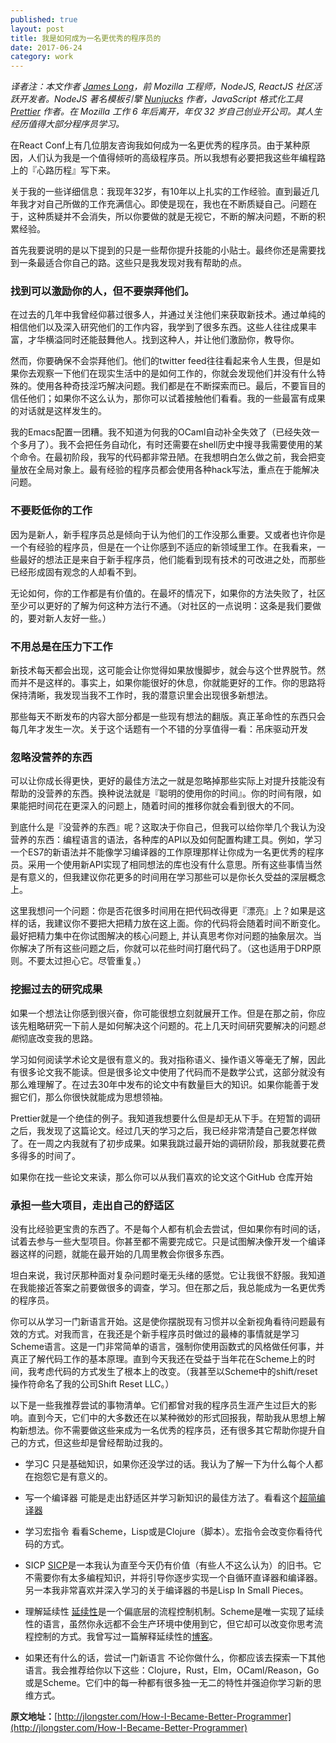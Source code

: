 ```yaml
---  
published: true  
layout: post  
title: 我是如何成为一名更优秀的程序员的
date: 2017-06-24  
category: work  
---  
```


*译者注：本文作者 [James Long](http://jlongster.com/)，前 Mozilla 工程师，NodeJS, ReactJS 社区活跃开发者。NodeJS 著名模板引擎 [Nunjucks](https://mozilla.github.io/nunjucks/) 作者，JavaScript 格式化工具 [Prettier](https://github.com/prettier/prettier) 作者。在 Mozilla 工作 6 年后离开，年仅 32 岁自己创业开公司。其人生经历值得大部分程序员学习。*

在React Conf上有几位朋友咨询我如何成为一名更优秀的程序员。由于某种原因，人们认为我是一个值得倾听的高级程序员。所以我想有必要把我这些年编程路上的『心路历程』写下来。

关于我的一些详细信息：我现年32岁，有10年以上扎实的工作经验。直到最近几年我才对自己所做的工作充满信心。即使是现在，我也在不断质疑自己。问题在于，这种质疑并不会消失，所以你要做的就是无视它，不断的解决问题，不断的积累经验。

首先我要说明的是以下提到的只是一些帮你提升技能的小贴士。最终你还是需要找到一条最适合你自己的路。这些只是我发现对我有帮助的点。

### 找到可以激励你的人，但不要崇拜他们。

在过去的几年中我曾经仰慕过很多人，并通过关注他们来获取新技术。通过单纯的相信他们以及深入研究他们的工作内容，我学到了很多东西。这些人往往成果丰富，才华横溢同时还能鼓舞他人。找到这种人，并让他们激励你，教导你。

然而，你要确保不会崇拜他们。他们的twitter feed往往看起来令人生畏，但是如果你去观察一下他们在现实生活中的是如何工作的，你就会发现他们并没有什么特殊的。使用各种奇技淫巧解决问题。我们都是在不断探索而已。最后，不要盲目的信任他们；如果你不这么认为，那你可以试着接触他们看看。我的一些最富有成果的对话就是这样发生的。

我的Emacs配置一团糟。我不知道为何我的OCaml自动补全失效了（已经失效一个多月了）。我不会把任务自动化，有时还需要在shell历史中搜寻我需要使用的某个命令。在最初阶段，我写的代码都非常丑陋。在我想明白怎么做之前，我会把变量放在全局对象上。最有经验的程序员都会使用各种hack写法，重点在于能解决问题。

### 不要贬低你的工作

因为是新人，新手程序员总是倾向于认为他们的工作没那么重要。又或者也许你是一个有经验的程序员，但是在一个让你感到不适应的新领域里工作。在我看来，一些最好的想法正是来自于新手程序员，他们能看到现有技术的可改进之处，而那些已经形成固有观念的人却看不到。

无论如何，你的工作都是有价值的。在最坏的情况下，如果你的方法失败了，社区至少可以更好的了解为何这种方法行不通。（对社区的一点说明：这条是我们要做的，要对新人友好一些。）

### 不用总是在压力下工作

新技术每天都会出现，这可能会让你觉得如果放慢脚步，就会与这个世界脱节。然而并不是这样的。事实上，如果你能很好的休息，你就能更好的工作。你的思路将保持清晰，我发现当我不工作时，我的潜意识里会出现很多新想法。

那些每天不断发布的内容大部分都是一些现有想法的翻版。真正革命性的东西只会每几年才发生一次。关于这个话题有一个不错的分享值得一看：吊床驱动开发

### 忽略没营养的东西

可以让你成长得更快，更好的最佳方法之一就是忽略掉那些实际上对提升技能没有帮助的没营养的东西。换种说法就是『聪明的使用你的时间』。你的时间有限，如果能把时间花在更深入的问题上，随着时间的推移你就会看到很大的不同。

到底什么是『没营养的东西』呢？这取决于你自己，但我可以给你举几个我认为没营养的东西：编程语言的语法，各种库的API以及如何配置构建工具。例如，学习一个ES7的新语法并不能像学习编译器的工作原理那样让你成为一名更优秀的程序员。采用一个使用新API实现了相同想法的库也没有什么意思。所有这些事情当然是有意义的，但我建议你花更多的时间用在学习那些可以是你长久受益的深层概念上。

这里我想问一个问题：你是否花很多时间用在把代码改得更『漂亮』上？如果是这样的话，我建议你不要把大把精力放在这上面。你的代码将会随着时间不断变化。最好把精力集中在你试图解决的核心问题上, 并认真思考你对问题的抽象层次。当你解决了所有这些问题之后，你就可以花些时间打磨代码了。（这也适用于DRP原则。不要太过担心它。尽管重复。）

### 挖掘过去的研究成果

如果一个想法让你感到很兴奋，你可能很想立刻就展开工作。但是在那之前，你应该先粗略研究一下前人是如何解决这个问题的。花上几天时间研究要解决的问题*总能*彻底改变我的思路。

学习如何阅读学术论文是很有意义的。我对指称语义、操作语义等毫无了解，因此有很多论文我不能读。但是很多论文中使用了代码而不是数学公式，这部分就没有那么难理解了。在过去30年中发布的论文中有数量巨大的知识。如果你能善于发掘它们，那么你很快就能成为思想领袖。

Prettier就是一个绝佳的例子。我知道我想要什么但是却无从下手。在短暂的调研之后，我发现了这篇论文。经过几天的学习之后，我已经非常清楚自己要怎样做了。在一周之内我就有了初步成果。如果我跳过最开始的调研阶段，那我就要花费多得多的时间了。

如果你在找一些论文来读，那么你可以从我们喜欢的论文这个GitHub 仓库开始

### 承担一些大项目，走出自己的舒适区

没有比经验更宝贵的东西了。不是每个人都有机会去尝试，但如果你有时间的话，试着去参与一些大型项目。你甚至都不需要完成它。只是试图解决像开发一个编译器这样的问题，就能在最开始的几周里教会你很多东西。

坦白来说，我讨厌那种面对复杂问题时毫无头绪的感觉。它让我很不舒服。我知道在我能接近答案之前要做很多的调查，学习。但在那之后，我总能成为一名更优秀的程序员。

你可以从学习一门新语言开始。这是使你摆脱现有习惯并以全新视角看待问题最有效的方式。对我而言，在我还是个新手程序员时做过的最棒的事情就是学习Scheme语言。这是一门非常简单的语言，强制你使用函数式的风格做任何事，并真正了解代码工作的基本原理。直到今天我还在受益于当年花在Scheme上的时间，我考虑代码的方式发生了根本上的改变。（我甚至以Scheme中的shift/reset操作符命名了我的公司Shift Reset LLC。）

以下是一些我推荐尝试的事物清单。它们都曾对我的程序员生涯产生过巨大的影响。直到今天，它们中的大多数还在以某种微妙的形式回报我，帮助我从思想上解构新想法。你不需要做这些来成为一名优秀的程序员，还有很多其它帮助你提升自己的方式，但这些却是曾经帮助过我的。

+ 学习C 只是基础知识，如果你还没学过的话。我认为了解一下为什么每个人都在抱怨它是有意义的。

+ 写一个编译器 可能是走出舒适区并学习新知识的最佳方法了。看看这个[超简编译器](https://github.com/thejameskyle/the-super-tiny-compiler)

+ 学习宏指令 看看Scheme，Lisp或是Clojure（脚本）。宏指令会改变你看待代码的方式。

+ SICP [SICP](https://mitpress.mit.edu/sicp/full-text/book/book.html)是一本我认为直至今天仍有价值（有些人不这么认为）的旧书。它不需要你有太多编程知识，并将引导你逐步实现一个自循环直译器和编译器。另一本我非常喜欢并深入学习的关于编译器的书是Lisp In Small Pieces。

+ 理解延续性 [延续性](https://en.wikipedia.org/wiki/Continuation)是一个偏底层的流程控制机制。Scheme是唯一实现了延续性的语言，虽然你永远都不会生产环境中使用到它，但它却可以改变你思考流程控制的方式。我曾写过一篇解释延续性的[博客](http://jlongster.com/Whats-in-a-Continuation)。

+ 如果还有什么的话，尝试一门新语言 不论你做什么，你都应该去探索一下其他语言。我会推荐给你以下这些：Clojure，Rust，Elm，OCaml/Reason，Go或是Scheme。它们中的每一种都有很多独一无二的特性并强迫你学习新的思维方式。

**原文地址：**[http://jlongster.com/How-I-Became-Better-Programmer](http://jlongster.com/How-I-Became-Better-Programmer)
